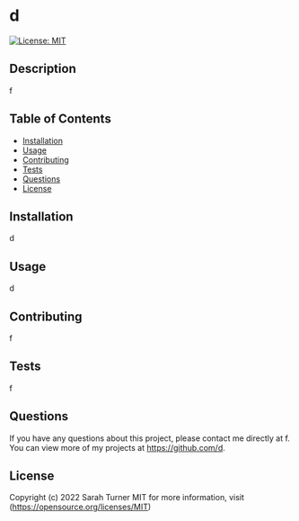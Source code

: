  # d  

[![License: MIT](https://img.shields.io/badge/License-MIT-yellow.svg)](https://opensource.org/licenses/MIT)  

## Description
f  

## Table of Contents
- [Installation](#installation)
- [Usage](#usage)
- [Contributing](#contributing)
- [Tests](#tests)
- [Questions](#questions)
- [License](#license)  

## Installation
d  

## Usage
d  

## Contributing
f  

## Tests
f  

## Questions  
If you have any questions about this project, please contact me directly at f. You can view more of my projects at https://github.com/d.

## License
Copyright (c) 2022 Sarah Turner
MIT for more information, visit (https://opensource.org/licenses/MIT)  